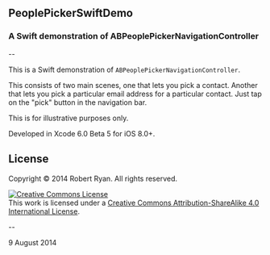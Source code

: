 ## PeoplePickerSwiftDemo 

### A Swift demonstration of ABPeoplePickerNavigationController

--

This is a Swift demonstration of `ABPeoplePickerNavigationController`.

This consists of two main scenes, one that lets you pick a contact. Another that lets you pick a particular email address for a particular contact. Just tap on the "pick" button in the navigation bar.

This is for illustrative purposes only.

Developed in Xcode 6.0 Beta 5 for iOS 8.0+.

## License

Copyright &copy; 2014 Robert Ryan. All rights reserved.

<a rel="license" href="http://creativecommons.org/licenses/by-sa/4.0/"><img alt="Creative Commons License" style="border-width:0" src="http://i.creativecommons.org/l/by-sa/4.0/88x31.png" /></a><br />This work is licensed under a <a rel="license" href="http://creativecommons.org/licenses/by-sa/4.0/">Creative Commons Attribution-ShareAlike 4.0 International License</a>.

--

9 August 2014